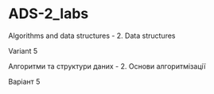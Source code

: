 # ADS-2_labs

Algorithms and data structures - 2. Data structures

Variant 5

Алгоритми та структури даних - 2. Основи алгоритмізації

Варіант 5
